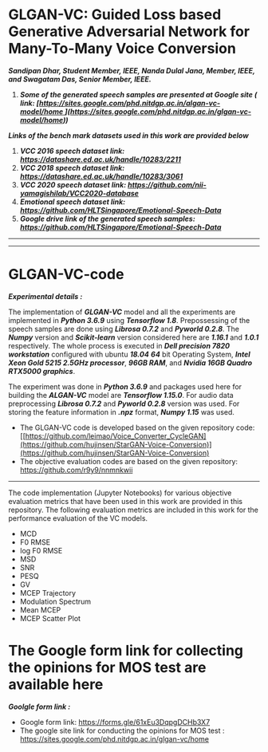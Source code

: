 # GLGAN-VC: Guided Loss based Generative Adversarial Network for  Many-To-Many Voice Conversion

***Sandipan Dhar, Student  Member,  IEEE, Nanda Dulal Jana, Member, IEEE, and Swagatam Das, Senior Member, IEEE.***

1. ***Some of the generated speech samples are presented at Google site ( link: [[https://sites.google.com/phd.nitdgp.ac.in/algan-vc-model/home ](https://sites.google.com/phd.nitdgp.ac.in/glgan-vc-model/home)](https://sites.google.com/phd.nitdgp.ac.in/glgan-vc-model/home))***

***Links of the bench mark datasets used in this work are provided below***

1. ***VCC 2016 speech dataset link: https://datashare.ed.ac.uk/handle/10283/2211***
2. ***VCC 2018 speech dataset link: https://datashare.ed.ac.uk/handle/10283/3061***
3. ***VCC 2020 speech dataset link: https://github.com/nii-yamagishilab/VCC2020-database***
4. ***Emotional speech dataset link: https://github.com/HLTSingapore/Emotional-Speech-Data***
5. ***Google drive link of the generated speech samples: https://github.com/HLTSingapore/Emotional-Speech-Data***
******


******
# GLGAN-VC-code 
***Experimental details  :***

The implementation  of ***GLGAN-VC*** model and all the experiments are implemented in ***Python 3.6.9*** using ***Tensorflow 1.8***. Prepossessing of the speech samples are done using ***Librosa 0.7.2*** and ***Pyworld 0.2.8***. The ***Numpy*** version and ***Scikit-learn*** version considered here are ***1.16.1*** and ***1.0.1*** respectively. The whole process is executed in ***Dell precision 7820 workstation*** configured with ubuntu ***18.04*** ***64*** bit Operating System, ***Intel Xeon Gold 5215 2.5GHz processor***, ***96GB RAM***, and ***Nvidia 16GB Quadro RTX5000 graphics***.


The experiment was done in ***Python 3.6.9*** and packages used
here for building the ***ALGAN-VC*** model are ***Tensorflow 1.15.0***. For audio data preprocessing ***Librosa 0.7.2***
and ***Pyworld 0.2.8*** version was used. For storing the feature
information in ***.npz*** format, ***Numpy 1.15*** was used.

 - The GLGAN-VC code is developed based on the given repository code: [[https://github.com/leimao/Voice_Converter_CycleGAN](https://github.com/hujinsen/StarGAN-Voice-Conversion)](https://github.com/hujinsen/StarGAN-Voice-Conversion)
 - The objective evaluation codes are based on the given repository: https://github.com/r9y9/nnmnkwii

******

The code implementation (Jupyter Notebooks) for various objective evaluation metrics that have been used in this work are provided in this repository. The following evaluation metrics are included in this work for the performance evaluation of the VC models. 

* MCD 
* F0 RMSE
* log F0 RMSE
* MSD
* SNR
* PESQ
* GV
* MCEP Trajectory
* Modulation Spectrum
* Mean MCEP 
* MCEP Scatter Plot

# The Google form link for collecting the opinions for MOS test are available here
***Goolgle form link :***

* Google form link: https://forms.gle/61xEu3DqpgDCHb3X7
* The google site link for conducting the opinions for MOS test : https://sites.google.com/phd.nitdgp.ac.in/glgan-vc/home






 
